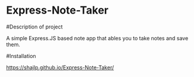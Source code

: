 # Express-Note-Taker

#Description of project

A simple Express.JS based note app that ables you to take notes and save them.


#Installation

https://shajlp.github.io/Express-Note-Taker/